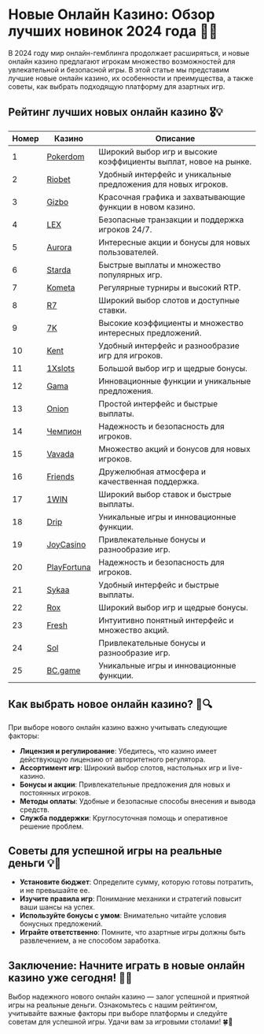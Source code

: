 # Новые Онлайн Казино: Обзор лучших новинок 2024 года 🎰🌟

В 2024 году мир онлайн-гемблинга продолжает расширяться, и новые онлайн казино предлагают игрокам множество возможностей для увлекательной и безопасной игры. В этой статье мы представим лучшие новые онлайн казино, их особенности и преимущества, а также советы, как выбрать подходящую платформу для азартных игр.

## Рейтинг лучших новых онлайн казино 🎖️💡

| Номер | Казино | Описание |
|-------|--------|----------|
| 1 | [Pokerdom](https://brandplay.link/4k77v2yx) | Широкий выбор игр и высокие коэффициенты выплат, новое на рынке. |
| 2 | [Riobet](https://brandplay.link/7xBLTPyj) | Удобный интерфейс и уникальные предложения для новых игроков. |
| 3 | [Gizbo](https://brandplay.link/bprXw4YV) | Красочная графика и захватывающие функции в новом казино. |
| 4 | [LEX](https://brandplay.link/zW4hdDFV) | Безопасные транзакции и поддержка игроков 24/7. |
| 5 | [Aurora](https://10trafic-stat2.com/click/668546556bcc6313411604bd/6766/13032/subaccount) | Интересные акции и бонусы для новых пользователей. |
| 6 | [Starda](https://brandplay.link/fB7xwRFL) | Быстрые выплаты и множество популярных игр. |
| 7 | [Kometa](https://brandplay.link/8ZymQJV8) | Регулярные турниры и высокий RTP. |
| 8 | [R7](https://brandplay.link/bMd3Yjsw) | Широкий выбор слотов и доступные ставки. |
| 9 | [7K](https://brandplay.link/BvQyFShp) | Высокие коэффициенты и множество интересных предложений. |
| 10 | [Kent](https://brandplay.link/Fv2WP3js) | Удобный интерфейс и разнообразие игр для игроков. |
| 11 | [1Xslots](https://brandplay.link/hSB1khtr) | Большой выбор игр и щедрые бонусы. |
| 12 | [Gama](https://brandplay.link/j6NMKsDz) | Инновационные функции и уникальные предложения. |
| 13 | [Onion](https://brandplay.link/zBGRVpQ9) | Простой интерфейс и быстрые выплаты. |
| 14 | [Чемпион](https://temon-gter.cfd/go/lRq?p80412p304504pcc44t17455) | Надежность и безопасность для игроков. |
| 15 | [Vavada](https://vavadapartner.pro/?promo=ea5c9275-6854-4505-94fc-95ab18221945-linkb2) | Множество акций и бонусов для новых игроков. |
| 16 | [Friends](https://gofriends.vc/linkb2) | Дружелюбная атмосфера и качественная поддержка. |
| 17 | [1WIN](https://brandplay.link/smXVpBbG) | Широкий выбор ставок и быстрые выплаты. |
| 18 | [Drip](https://drp-ircp01.com/c07e6a3db) | Уникальные игры и инновационные функции. |
| 19 | [JoyCasino](https://rpc30.call2me.pro/?/ru/registration?apkpop=0&partner=p24970p3291217pc98f) | Привлекательные бонусы и разнообразие игр. |
| 20 | [PlayFortuna](https://fortunapromo.net/alt/playfortuna/registration?0dc4a9362a71feb7e3f165fb8e766f70) | Надежность и безопасность для игроков. |
| 21 | [Sykaa](https://s-two-way.com/?source=linkb2&pid=30697) | Удобный интерфейс и быстрые выплаты. |
| 22 | [Rox](https://rox-pvwfpjgcxe.com/cb1ee18a5) | Широкий выбор игр и щедрые бонусы. |
| 23 | [Fresh](https://fresh-eumwkxwao.com/c3f7b485d) | Интуитивно понятный интерфейс и множество акций. |
| 24 | [Sol](https://sol-mmtdzfbaco.com/cb2415bca) | Привлекательные бонусы и разнообразие игр. |
| 25 | [BC.game](https://partnerbcgame.com/dcc53d441) | Уникальные игры и инновационные функции. |

## Как выбрать новое онлайн казино? 🤔🔍

При выборе нового онлайн казино важно учитывать следующие факторы:

- **Лицензия и регулирование**: Убедитесь, что казино имеет действующую лицензию от авторитетного регулятора.
- **Ассортимент игр**: Широкий выбор слотов, настольных игр и live-казино.
- **Бонусы и акции**: Привлекательные предложения для новых и постоянных игроков.
- **Методы оплаты**: Удобные и безопасные способы внесения и вывода средств.
- **Служба поддержки**: Круглосуточная помощь и оперативное решение проблем.

## Советы для успешной игры на реальные деньги 💡💸

- **Установите бюджет**: Определите сумму, которую готовы потратить, и не превышайте ее.
- **Изучите правила игр**: Понимание механики и стратегий повысит ваши шансы на успех.
- **Используйте бонусы с умом**: Внимательно читайте условия бонусных предложений.
- **Играйте ответственно**: Помните, что азартные игры должны быть развлечением, а не способом заработка.

## Заключение: Начните играть в новые онлайн казино уже сегодня! 🌟🎉

Выбор надежного нового онлайн казино — залог успешной и приятной игры на реальные деньги. Ознакомьтесь с нашим рейтингом, учитывайте важные факторы при выборе платформы и следуйте советам для успешной игры. Удачи вам за игровыми столами! 🍀🎰
